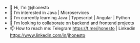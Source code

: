 - 👋 Hi, I’m @jhonesto
- 👀 I’m interested in Java | Microservices
- 🌱 I’m currently learning Java | Typescript | Angular | Python
- 💞️ I’m looking to collaborate on backend and frontend projects
- 📫 How to reach me: Telegram https://t.me/jhonesto | Linkedin https://www.linkedin.com/in/jhonesto

<!---
jhonesto/jhonesto is a ✨ special ✨ repository because its `README.md` (this file) appears on your GitHub profile.
You can click the Preview link to take a look at your changes.
--->

